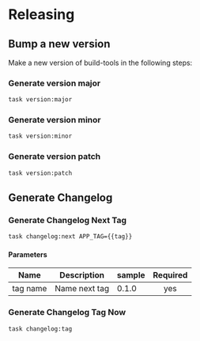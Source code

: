 <!-- Space: Projects -->
<!-- Parent: BaseTemplate -->
<!-- Title: Releasing BaseTemplate -->
<!-- Label: BaseTemplate -->
<!-- Label: Project -->
<!-- Label: Releasing -->
<!-- Include: disclaimer.md -->
<!-- Include: ac:toc -->

# Releasing

## Bump a new version

Make a new version of build-tools in the following steps:

### Generate version major

```bash
task version:major
```

### Generate version minor

```bash
task version:minor
```

### Generate version patch

```bash
task version:patch
```

## Generate Changelog

### Generate Changelog Next Tag

```bash
task changelog:next APP_TAG={{tag}}
```

#### Parameters

| Name     | Description   | sample | Required |
| -------- | ------------- | ------ | :------: |
| tag name | Name next tag | 0.1.0  |   yes    |

### Generate Changelog Tag Now

```bash
task changelog:tag
```
